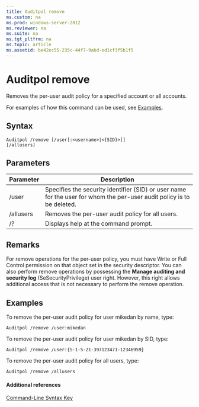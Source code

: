 ```yaml
---
title: Auditpol remove
ms.custom: na
ms.prod: windows-server-2012
ms.reviewer: na
ms.suite: na
ms.tgt_pltfrm: na
ms.topic: article
ms.assetid: be42ec55-235c-44f7-9abd-ed1cf3f5b1f5
---
```

# Auditpol remove
Removes the per\-user audit policy for a specified account or all accounts.  
  
For examples of how this command can be used, see [Examples](#BKMK_examples).  
  
## Syntax  
  
```  
Auditpol /remove [/user[:<username>|<{SID}>]]  
[/allusers]  
```  
  
## Parameters  
  
|Parameter|Description|  
|-------------|---------------|  
|\/user|Specifies the security identifier \(SID\) or user name for the user for whom the per\-user audit policy is to be deleted.|  
|\/allusers|Removes the per\-user audit policy for all users.|  
|\/?|Displays help at the command prompt.|  
  
## Remarks  
For remove operations for the per\-user policy, you must have Write or Full Control permission on that object set in the security descriptor. You can also perform remove operations by possessing the **Manage auditing and security log** \(SeSecurityPrivilege\) user right. However, this right allows additional access that is not necessary to perform the remove operation.  
  
## <a name="BKMK_examples"></a>Examples  
To remove the per\-user audit policy for user mikedan by name, type:  
  
```  
Auditpol /remove /user:mikedan  
```  
  
To remove the per\-user audit policy for user mikedan by SID, type:  
  
```  
Auditpol /remove /user:{S-1-5-21-397123471-12346959}  
```  
  
To remove the per\-user audit policy for all users, type:  
  
```  
Auditpol /remove /allusers  
```  
  
#### Additional references  
[Command-Line Syntax Key](Command-Line-Syntax-Key.md)  
  

